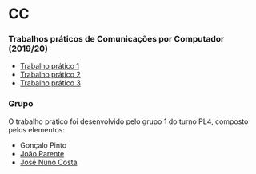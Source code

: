 # CC
### Trabalhos práticos de Comunicações por Computador (2019/20)

* [Trabalho prático 1](TP1-PL4-G01.pdf)
* [Trabalho prático 2](TP2_PL4_G1/TP2-PL4-G01.pdf)
* [Trabalho prático 3](TP3-PL4-G1.pdf)

### Grupo
O trabalho prático foi desenvolvido pelo grupo 1 do turno PL4, composto pelos elementos:
* Gonçalo Pinto
* [João Parente](https://github.com/Joao-Parente)
* [José Nuno Costa](https://github.com/jnuno420)